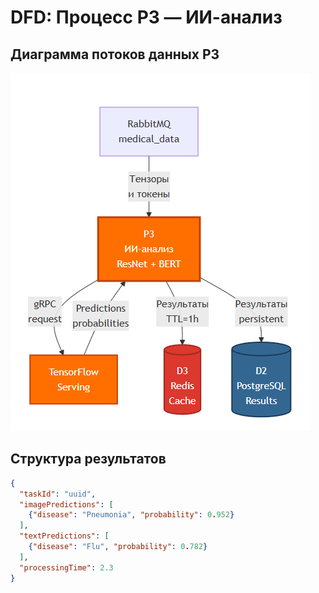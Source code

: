 # DFD: Процесс P3 — ИИ-анализ

## Диаграмма потоков данных P3

![Диаграмма](img/diagrams/dfd-p3.png)

## Структура результатов

```json
{
  "taskId": "uuid",
  "imagePredictions": [
    {"disease": "Pneumonia", "probability": 0.952}
  ],
  "textPredictions": [
    {"disease": "Flu", "probability": 0.782}
  ],
  "processingTime": 2.3
}
```

